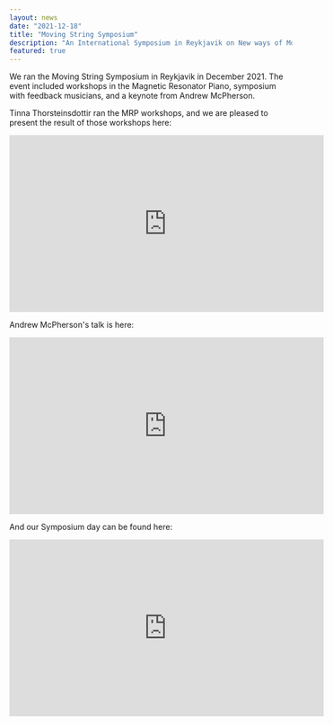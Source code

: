 ```yaml
---
layout: news
date: "2021-12-18"
title: "Moving String Symposium"
description: "An International Symposium in Reykjavik on New ways of Moving Strings"
featured: true
---
```


<script>
  import CaptionedImage from "../../components/Images/CaptionedImage.svelte"
</script>

We ran the Moving String Symposium in Reykjavik in December 2021. The event included workshops in the Magnetic Resonator Piano, symposium with feedback musicians, and a keynote from Andrew McPherson. 

<CaptionedImage
  src="events/moving-strings/tabita.jpg"
  alt="A photo of Tabita with her Tensegrity instrument. The picture is of the instrument with her in the centre performing on it."/>

Tinna Thorsteinsdottir ran the MRP workshops, and we are pleased to present the result of those workshops here:

<iframe width="560" height="315" src="https://www.youtube.com/embed/he4wBSFEl18" title="YouTube video player" frameborder="0" allow="accelerometer; autoplay; clipboard-write; encrypted-media; gyroscope; picture-in-picture" allowfullscreen></iframe>

Andrew McPherson's talk is here:

<iframe width="560" height="315" src="https://www.youtube.com/embed/8pfybzsT4tY" title="YouTube video player" frameborder="0" allow="accelerometer; autoplay; clipboard-write; encrypted-media; gyroscope; picture-in-picture" allowfullscreen></iframe>

And our Symposium day can be found here:

<iframe width="560" height="315" src="https://www.youtube.com/embed/FQpg06Imiao" title="YouTube video player" frameborder="0" allow="accelerometer; autoplay; clipboard-write; encrypted-media; gyroscope; picture-in-picture" allowfullscreen></iframe>

